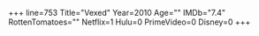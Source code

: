 +++
line=753
Title="Vexed"
Year=2010
Age=""
IMDb="7.4"
RottenTomatoes=""
Netflix=1
Hulu=0
PrimeVideo=0
Disney=0
+++

